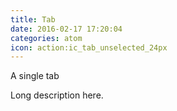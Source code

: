 ```yaml
---
title: Tab
date: 2016-02-17 17:20:04
categories: atom
icon: action:ic_tab_unselected_24px
---
```


A single tab
<!-- more -->
Long description here.
